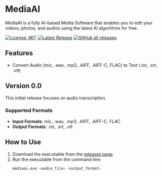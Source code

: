 # MediaAI

MediaAI is a fully AI-based Media Software that enables you to edit your videos, photos, and audios using the latest AI algorithms for free.


[![License: MIT](https://img.shields.io/badge/License-MIT-yellow.svg)](https://opensource.org/licenses/MIT)
[![Latest Release](https://img.shields.io/badge/release-v0.0-blue)](https://github.com/saad-naseer/MediaAI/releases/latest)
[![GitHub all releases](https://img.shields.io/github/downloads/Saad-Naseer/MediaAI/total.svg)](https://github.com/Saad-Naseer/MediaAI/releases/latest)


## Features

- Convert Audio (mic, .wav, .mp3, .AIFF, .AIFF-C, FLAC) to Text (.txt, .srt, .vtt)

## Version 0.0

This initial release focuses on audio transcription.

### Supported Formats

- **Input Formats**: mic, .wav, .mp3, .AIFF, .AIFF-C, FLAC
- **Output Formats**: .txt, .srt, .vtt

## How to Use

1. Download the executable from the [releases page](https://github.com/yourusername/yourrepository/releases/latest).
2. Run the executable from the command line:
   ```sh
   mediaai.exe <audio_file> <output_format>
